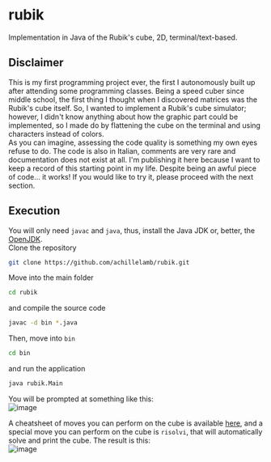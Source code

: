 # rubik
Implementation in Java of the Rubik's cube, 2D, terminal/text-based.

## Disclaimer
This is my first programming project ever, the first I autonomously built up after attending some programming classes. Being a speed cuber since middle school, the first thing I thought when I discovered matrices was the Rubik's cube itself. So, I wanted to implement a Rubik's cube simulator; however, I didn't know anything about how the graphic part could be implemented, so I made do by flattening the cube on the terminal and using characters instead of colors.  
As you can imagine, assessing the code quality is something my own eyes refuse to do. The code is also in Italian, comments are very rare and documentation does not exist at all. I'm publishing it here because I want to keep a record of this starting point in my life. Despite being an awful piece of code... it works! If you would like to try it, please proceed with the next section.

## Execution
You will only need `javac` and `java`, thus, install the Java JDK or, better, the [OpenJDK](https://openjdk.org/).  
Clone the repository
```sh
git clone https://github.com/achillelamb/rubik.git
```
Move into the main folder 
```sh
cd rubik
```
and compile the source code
```sh
javac -d bin *.java
```
Then, move into `bin`
```sh
cd bin
```
and run the application
```sh
java rubik.Main
```
You will be prompted at something like this:  
![image](https://github.com/achillelamb/rubik/assets/58937437/fb989666-1722-4232-97a8-c6db3ce71ed6)  
  
A cheatsheet of moves you can perform on the cube is available [here](https://jperm.net/3x3/moves), and a special move you can perform on the cube is `risolvi`, that will automatically solve and print the cube. The result is this:  
![image](https://github.com/achillelamb/rubik/assets/58937437/9c2e4b7e-195e-4730-8d98-72c201452cb0)

